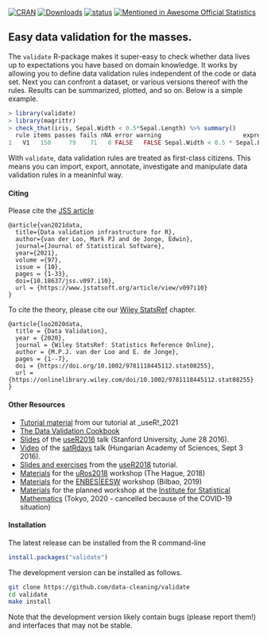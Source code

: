 
[![CRAN](http://www.r-pkg.org/badges/version/validate)](http://cran.r-project.org/package=validate/)
[![Downloads](https://cranlogs.r-pkg.org/badges/validate)](http://cran.r-project.org/package=validate/)
[![status](https://tinyverse.netlify.com/badge/validate)](https://CRAN.R-project.org/package=validate)
[![Mentioned in Awesome Official Statistics ](https://awesome.re/mentioned-badge.svg)](http://www.awesomeofficialstatistics.org)


Easy data validation for the masses.
-----------------------------------

The `validate` R-package makes it super-easy to check whether data lives up to expectations you have based on domain knowledge. It works by allowing you to define data validation rules independent of the code or data set. Next you can confront a dataset, or various versions thereof with the rules. Results can be summarized, plotted, and so on. Below is a simple example.

```r
> library(validate)
> library(magrittr)
> check_that(iris, Sepal.Width < 0.5*Sepal.Length) %>% summary()
  rule items passes fails nNA error warning                       expression
1   V1   150     79    71   0 FALSE   FALSE Sepal.Width < 0.5 * Sepal.Length
```

With `validate`, data validation rules are treated as first-class citizens.
This means you can import, export, annotate, investigate and manipulate data
validation rules in a meaninful way. 

#### Citing

Please cite the [JSS article](https://www.jstatsoft.org/article/view/v097i10)

```
@article{van2021data,
  title={Data validation infrastructure for R},
  author={van der Loo, Mark PJ and de Jonge, Edwin},
  journal={Journal of Statistical Software},
  year={2021},
  volume ={97},
  issue = {10},
  pages = {1-33},
  doi={10.18637/jss.v097.i10},
  url = {https://www.jstatsoft.org/article/view/v097i10}
}
```

To cite the theory, please cite our [Wiley StatsRef](https://arxiv.org/abs/2012.12028) chapter.

```
@article{loo2020data,
  title = {Data Validation},
  year = {2020},
  journal = {Wiley StatsRef: Statistics Reference Online},
  author = {M.P.J. van der Loo and E. de Jonge},
  pages = {1--7},
  doi = {https://doi.org/10.1002/9781118445112.stat08255},
  url = {https://onlinelibrary.wiley.com/doi/10.1002/9781118445112.stat08255}
}
```


#### Other Resources

- [Tutorial material](https://github.com/data-cleaning/validate) from our tutorial at _useR!_2021
- [The Data Validation Cookbook](https://data-cleaning.github.io/validate)
- [Slides](http://www.slideshare.net/MarkVanDerLoo/data-validation-infrastructure-the-validate-package) of the [useR2016](http://www.useR2016.org) talk (Stanford University, June 28 2016).
- [Video](https://www.youtube.com/watch?v=RMCc2Iu0UIQ) of the [satRdays](https://budapest.satRdays.org) talk (Hungarian Academy of Sciences, Sept 3 2016).
- [Slides and exercises](https://github.com/data-cleaning/useR2019_tutorial) from the [useR2018](https://user2018.r-project.org/) tutorial.
- [Materials](https://github.com/data-cleaning/uRos2018_tutorial) for the [uRos2018](http://r-project.ro/conference2018.html) workshop (The Hague, 2018)
- [Materials](https://github.com/data-cleaning/EESW2019_tutorial) for the [ENBES|EESW](https://statswiki.unece.org/display/ENBES/EESW19) workshop (Bilbao, 2019)
- [Materials](https://github.com/data-cleaning/ISM2020_tutorial) for the planned workshop at the [Institute for Statistical Mathematics](https://www.ism.ac.jp/index_e.html) (Tokyo, 2020 - cancelled because of the COVID-19 situation)

#### Installation


The latest release can be installed from the R command-line
```r
install.packages("validate")
```

The development version can be installed as follows.
```bash
git clone https://github.com/data-cleaning/validate
cd validate
make install
```

Note that the development version likely contain bugs (please report them!) and interfaces that may not be stable.
